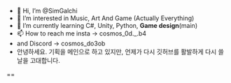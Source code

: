 - 👋 Hi, I’m @SimGalchi
- 👀 I’m interested in Music, Art And Game (Actually Everything)
- 🌱 I’m currently learning C#, Unity, Python, **Game design**(main)
- 📫 How to reach me insta -> cosmos_0d._.b4
- and Discord -> cosmos_do3ob
- 안녕하세요. 기획을 메인으로 하고 있지만, 언제가 다시 깃허브를 활발하게 다시 쓸 날을 고대합니다.

<!---
SimGalchi/SimGalchi is a ✨ special ✨ repository because its `README.md` (this file) appears on your GitHub profile.
You can click the Preview link to take a look at your changes.
--->
==
